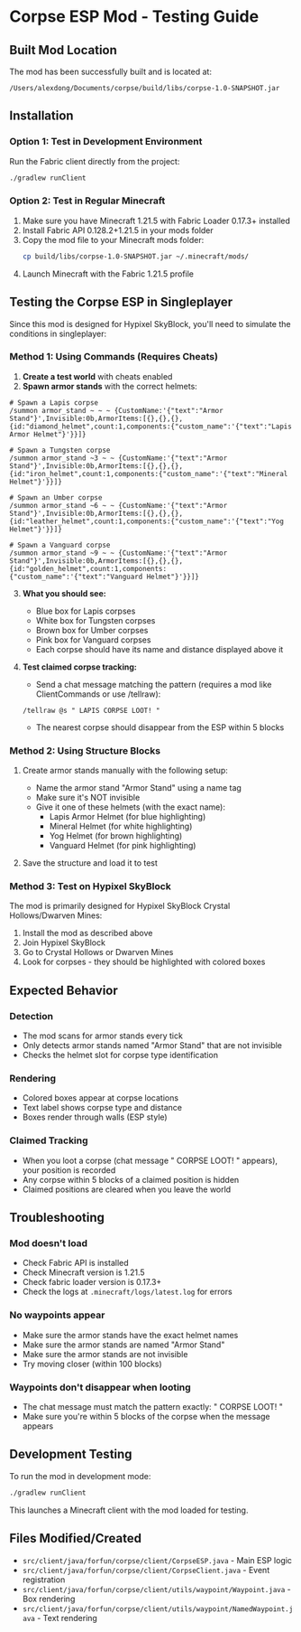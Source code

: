 # Corpse ESP Mod - Testing Guide

## Built Mod Location
The mod has been successfully built and is located at:
```
/Users/alexdong/Documents/corpse/build/libs/corpse-1.0-SNAPSHOT.jar
```

## Installation

### Option 1: Test in Development Environment
Run the Fabric client directly from the project:
```bash
./gradlew runClient
```

### Option 2: Test in Regular Minecraft
1. Make sure you have Minecraft 1.21.5 with Fabric Loader 0.17.3+ installed
2. Install Fabric API 0.128.2+1.21.5 in your mods folder
3. Copy the mod file to your Minecraft mods folder:
   ```bash
   cp build/libs/corpse-1.0-SNAPSHOT.jar ~/.minecraft/mods/
   ```
4. Launch Minecraft with the Fabric 1.21.5 profile

## Testing the Corpse ESP in Singleplayer

Since this mod is designed for Hypixel SkyBlock, you'll need to simulate the conditions in singleplayer:

### Method 1: Using Commands (Requires Cheats)

1. **Create a test world** with cheats enabled
2. **Spawn armor stands** with the correct helmets:

```minecraft
# Spawn a Lapis corpse
/summon armor_stand ~ ~ ~ {CustomName:'{"text":"Armor Stand"}',Invisible:0b,ArmorItems:[{},{},{},{id:"diamond_helmet",count:1,components:{"custom_name":'{"text":"Lapis Armor Helmet"}'}}]}

# Spawn a Tungsten corpse
/summon armor_stand ~3 ~ ~ {CustomName:'{"text":"Armor Stand"}',Invisible:0b,ArmorItems:[{},{},{},{id:"iron_helmet",count:1,components:{"custom_name":'{"text":"Mineral Helmet"}'}}]}

# Spawn an Umber corpse
/summon armor_stand ~6 ~ ~ {CustomName:'{"text":"Armor Stand"}',Invisible:0b,ArmorItems:[{},{},{},{id:"leather_helmet",count:1,components:{"custom_name":'{"text":"Yog Helmet"}'}}]}

# Spawn a Vanguard corpse
/summon armor_stand ~9 ~ ~ {CustomName:'{"text":"Armor Stand"}',Invisible:0b,ArmorItems:[{},{},{},{id:"golden_helmet",count:1,components:{"custom_name":'{"text":"Vanguard Helmet"}'}}]}
```

3. **What you should see:**
   - Blue box for Lapis corpses
   - White box for Tungsten corpses
   - Brown box for Umber corpses
   - Pink box for Vanguard corpses
   - Each corpse should have its name and distance displayed above it

4. **Test claimed corpse tracking:**
   - Send a chat message matching the pattern (requires a mod like ClientCommands or use /tellraw):
   ```minecraft
   /tellraw @s " LAPIS CORPSE LOOT! "
   ```
   - The nearest corpse should disappear from the ESP within 5 blocks

### Method 2: Using Structure Blocks

1. Create armor stands manually with the following setup:
   - Name the armor stand "Armor Stand" using a name tag
   - Make sure it's NOT invisible
   - Give it one of these helmets (with the exact name):
     - Lapis Armor Helmet (for blue highlighting)
     - Mineral Helmet (for white highlighting)
     - Yog Helmet (for brown highlighting)
     - Vanguard Helmet (for pink highlighting)

2. Save the structure and load it to test

### Method 3: Test on Hypixel SkyBlock
The mod is primarily designed for Hypixel SkyBlock Crystal Hollows/Dwarven Mines:
1. Install the mod as described above
2. Join Hypixel SkyBlock
3. Go to Crystal Hollows or Dwarven Mines
4. Look for corpses - they should be highlighted with colored boxes

## Expected Behavior

### Detection
- The mod scans for armor stands every tick
- Only detects armor stands named "Armor Stand" that are not invisible
- Checks the helmet slot for corpse type identification

### Rendering
- Colored boxes appear at corpse locations
- Text label shows corpse type and distance
- Boxes render through walls (ESP style)

### Claimed Tracking
- When you loot a corpse (chat message " CORPSE LOOT! " appears), your position is recorded
- Any corpse within 5 blocks of a claimed position is hidden
- Claimed positions are cleared when you leave the world

## Troubleshooting

### Mod doesn't load
- Check Fabric API is installed
- Check Minecraft version is 1.21.5
- Check fabric loader version is 0.17.3+
- Check the logs at `.minecraft/logs/latest.log` for errors

### No waypoints appear
- Make sure the armor stands have the exact helmet names
- Make sure the armor stands are named "Armor Stand"
- Make sure the armor stands are not invisible
- Try moving closer (within 100 blocks)

### Waypoints don't disappear when looting
- The chat message must match the pattern exactly: " CORPSE LOOT! "
- Make sure you're within 5 blocks of the corpse when the message appears

## Development Testing

To run the mod in development mode:
```bash
./gradlew runClient
```

This launches a Minecraft client with the mod loaded for testing.

## Files Modified/Created

- `src/client/java/forfun/corpse/client/CorpseESP.java` - Main ESP logic
- `src/client/java/forfun/corpse/client/CorpseClient.java` - Event registration
- `src/client/java/forfun/corpse/client/utils/waypoint/Waypoint.java` - Box rendering
- `src/client/java/forfun/corpse/client/utils/waypoint/NamedWaypoint.java` - Text rendering
